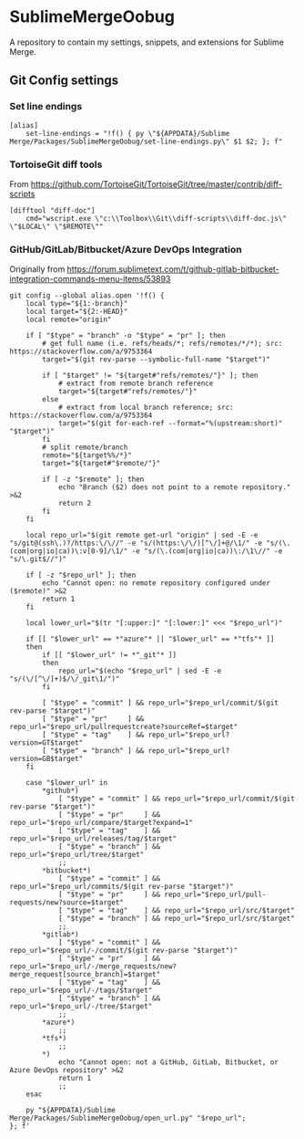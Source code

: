 # SublimeMergeOobug

A repository to contain my settings, snippets, and extensions for Sublime Merge.

## Git Config settings

### Set line endings
    [alias]
        set-line-endings = "!f() { py \"${APPDATA}/Sublime Merge/Packages/SublimeMergeOobug/set-line-endings.py\" $1 $2; }; f"

### TortoiseGit diff tools

From https://github.com/TortoiseGit/TortoiseGit/tree/master/contrib/diff-scripts

    [difftool "diff-doc"]
        cmd="wscript.exe \"c:\\Toolbox\\Git\\diff-scripts\\diff-doc.js\" \"$LOCAL\" \"$REMOTE\""

### GitHub/GitLab/Bitbucket/Azure DevOps Integration

Originally from https://forum.sublimetext.com/t/github-gitlab-bitbucket-integration-commands-menu-items/53893

    git config --global alias.open '!f() {
        local type="${1:-branch}"
        local target="${2:-HEAD}"
        local remote="origin"
        
        if [ "$type" = "branch" -o "$type" = "pr" ]; then
            # get full name (i.e. refs/heads/*; refs/remotes/*/*); src: https://stackoverflow.com/a/9753364
            target="$(git rev-parse --symbolic-full-name "$target")"
            
            if [ "$target" != "${target#"refs/remotes/"}" ]; then
                # extract from remote branch reference
                target="${target#"refs/remotes/"}"
            else
                # extract from local branch reference; src: https://stackoverflow.com/a/9753364
                target="$(git for-each-ref --format="%(upstream:short)" "$target")"
            fi
            # split remote/branch
            remote="${target%%/*}"
            target="${target#"$remote/"}"
            
            if [ -z "$remote" ]; then
                echo "Branch ($2) does not point to a remote repository." >&2
                return 2
            fi
        fi
        
        local repo_url="$(git remote get-url "origin" | sed -E -e "s/git@(ssh\.)?/https:\/\//" -e "s/(https:\/\/)[^\/]+@/\1/" -e "s/(\.(com|org|io|ca))\:v[0-9]/\1/" -e "s/(\.(com|org|io|ca))\:/\1\//" -e "s/\.git$//")"
        
        if [ -z "$repo_url" ]; then
            echo "Cannot open: no remote repository configured under ($remote)" >&2
            return 1
        fi
        
        local lower_url="$(tr "[:upper:]" "[:lower:]" <<< "$repo_url")"
        
        if [[ "$lower_url" == *"azure"* || "$lower_url" == *"tfs"* ]]
        then
            if [[ "$lower_url" != *"_git"* ]]
            then
                repo_url="$(echo "$repo_url" | sed -E -e "s/(\/[^\/]+)$/\/_git\1/")"
            fi
            
            [ "$type" = "commit" ] && repo_url="$repo_url/commit/$(git rev-parse "$target")"
            [ "$type" = "pr"     ] && repo_url="$repo_url/pullrequestcreate?sourceRef=$target"
            [ "$type" = "tag"    ] && repo_url="$repo_url?version=GT$target"
            [ "$type" = "branch" ] && repo_url="$repo_url?version=GB$target"
        fi
        
        case "$lower_url" in
            *github*)
                [ "$type" = "commit" ] && repo_url="$repo_url/commit/$(git rev-parse "$target")"
                [ "$type" = "pr"     ] && repo_url="$repo_url/compare/$target?expand=1"
                [ "$type" = "tag"    ] && repo_url="$repo_url/releases/tag/$target"
                [ "$type" = "branch" ] && repo_url="$repo_url/tree/$target"
                ;;
            *bitbucket*)
                [ "$type" = "commit" ] && repo_url="$repo_url/commits/$(git rev-parse "$target")"
                [ "$type" = "pr"     ] && repo_url="$repo_url/pull-requests/new?source=$target"
                [ "$type" = "tag"    ] && repo_url="$repo_url/src/$target"
                [ "$type" = "branch" ] && repo_url="$repo_url/src/$target"
                ;;
            *gitlab*)
                [ "$type" = "commit" ] && repo_url="$repo_url/-/commit/$(git rev-parse "$target")"
                [ "$type" = "pr"     ] && repo_url="$repo_url/-/merge_requests/new?merge_request[source_branch]=$target"
                [ "$type" = "tag"    ] && repo_url="$repo_url/-/tags/$target"
                [ "$type" = "branch" ] && repo_url="$repo_url/-/tree/$target"
                ;;
            *azure*)
                ;;
            *tfs*)
                ;;
            *)
                echo "Cannot open: not a GitHub, GitLab, Bitbucket, or Azure DevOps repository" >&2
                return 1
                ;;
        esac
        
        py "${APPDATA}/Sublime Merge/Packages/SublimeMergeOobug/open_url.py" "$repo_url";
    }; f'
